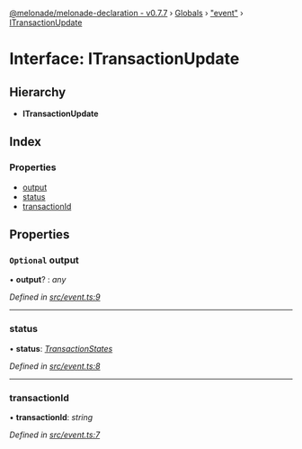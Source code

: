 [@melonade/melonade-declaration - v0.7.7](../README.md) › [Globals](../globals.md) › ["event"](../modules/_event_.md) › [ITransactionUpdate](_event_.itransactionupdate.md)

# Interface: ITransactionUpdate

## Hierarchy

* **ITransactionUpdate**

## Index

### Properties

* [output](_event_.itransactionupdate.md#optional-output)
* [status](_event_.itransactionupdate.md#status)
* [transactionId](_event_.itransactionupdate.md#transactionid)

## Properties

### `Optional` output

• **output**? : *any*

*Defined in [src/event.ts:9](https://github.com/devit-tel/melonade-declaration/blob/3679b49/src/event.ts#L9)*

___

###  status

• **status**: *[TransactionStates](../enums/_state_.transactionstates.md)*

*Defined in [src/event.ts:8](https://github.com/devit-tel/melonade-declaration/blob/3679b49/src/event.ts#L8)*

___

###  transactionId

• **transactionId**: *string*

*Defined in [src/event.ts:7](https://github.com/devit-tel/melonade-declaration/blob/3679b49/src/event.ts#L7)*
